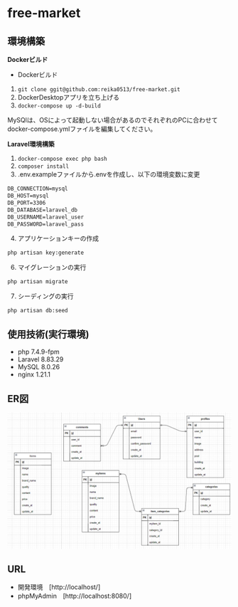 # free-market

## 環境構築
**Dockerビルド**
* Dockerビルド
1. `git clone ggit@github.com:reika0513/free-market.git`
2. DockerDesktopアプリを立ち上げる
3. `docker-compose up -d-build`

MySQlは、OSによって起動しない場合があるのでそれぞれのPCに合わせてdocker-compose.ymlファイルを編集してください。

**Laravel環境構築**
1. `docker-compose exec php bash`
2. `composer install`
3. .env.exampleファイルから.envを作成し、以下の環境変数に変更

``` text
DB_CONNECTION=mysql
DB_HOST=mysql
DB_PORT=3306
DB_DATABASE=laravel_db
DB_USERNAME=laravel_user
DB_PASSWORD=laravel_pass
```
4. アプリケーションキーの作成
``` bash
php artisan key:generate
```

6. マイグレーションの実行
``` bash
php artisan migrate
```

7. シーディングの実行
``` bash
php artisan db:seed
```

## 使用技術(実行環境)
* php 7.4.9-fpm
* Laravel 8.83.29
* MySQL 8.0.26
* nginx 1.21.1

## ER図
![alt](market.png)

## URL
* 開発環境　[http://localhost/]
* phpMyAdmin　[http://localhost:8080/]